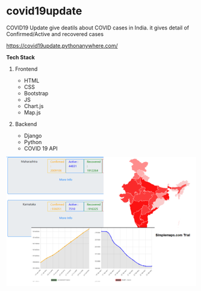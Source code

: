 # covid19update

COVID19 Update give deatils about COVID cases in India. it gives detail of Confirmed/Active and recovered cases

https://covid19update.pythonanywhere.com/

__Tech Stack__

1. Frontend
      - HTML
      - CSS
      - Bootstrap
      - JS
      - Chart.js
      - Map.js
      
2. Backend
     - Django
     - Python
     - COVID 19 API
     
![Screenshot](/covid.png)
